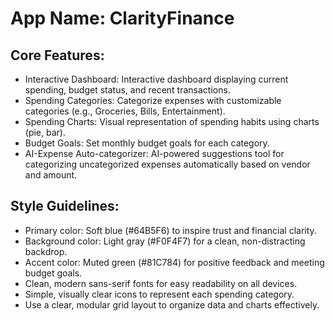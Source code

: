 # **App Name**: ClarityFinance

## Core Features:

- Interactive Dashboard: Interactive dashboard displaying current spending, budget status, and recent transactions.
- Spending Categories: Categorize expenses with customizable categories (e.g., Groceries, Bills, Entertainment).
- Spending Charts: Visual representation of spending habits using charts (pie, bar).
- Budget Goals: Set monthly budget goals for each category.
- AI-Expense Auto-categorizer: AI-powered suggestions tool for categorizing uncategorized expenses automatically based on vendor and amount.

## Style Guidelines:

- Primary color: Soft blue (#64B5F6) to inspire trust and financial clarity.
- Background color: Light gray (#F0F4F7) for a clean, non-distracting backdrop.
- Accent color: Muted green (#81C784) for positive feedback and meeting budget goals.
- Clean, modern sans-serif fonts for easy readability on all devices.
- Simple, visually clear icons to represent each spending category.
- Use a clear, modular grid layout to organize data and charts effectively.